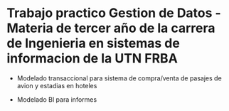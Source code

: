 # Trabajo practico Gestion de Datos - Materia de tercer año de la carrera de Ingenieria en sistemas de informacion de la UTN FRBA

- Modelado transaccional para sistema de compra/venta de pasajes de avion y estadias en hoteles

- Modelado BI para informes
